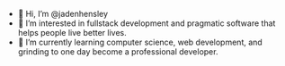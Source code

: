 - 👋 Hi, I’m @jadenhensley
- 👀 I’m interested in fullstack development and pragmatic software that helps people live better lives.
- 🌱 I’m currently learning computer science, web development, and grinding to one day become a professional developer.

<!---
jadenhensley/jadenhensley is a ✨ special ✨ repository because its `README.md` (this file) appears on your GitHub profile.
You can click the Preview link to take a look at your changes.
--->
